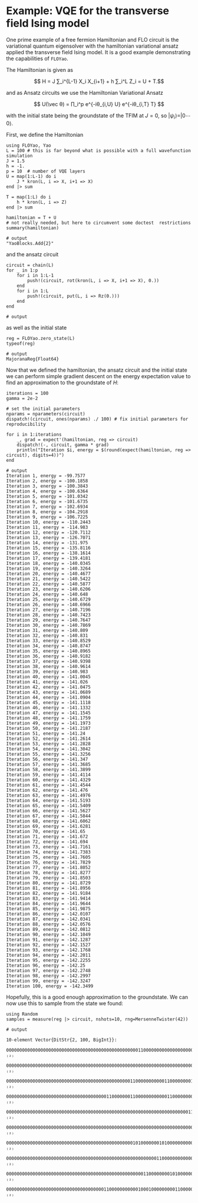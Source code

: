 # Example: VQE for the transverse field Ising model

One prime example of a free fermion Hamiltonian and FLO circuit is 
the variational quantum eigensolver with the hamiltonian variational ansatz 
applied  the transverse field Ising model. It is a good example demonstrating
the capabilities of `FLOYao`.

The Hamiltonian is given as 
```math
    H = J ∑_i^{L-1} X_i X_{i+1} + h ∑_i^L Z_i = U + T.
```
and as Ansatz circuits we use the Hamiltonian Variational Ansatz
```math
    U(\vec θ) = ∏_i^p e^{-iθ_{i,U} U} e^{-iθ_{i,T} T} 
```
with the initial state being the groundstate of the TFIM at $J = 0$, so $|ψ_i⟩ = |0 ⋯ 0⟩$.

First, we define the Hamiltonian

```jldoctest tfimvqe
using FLOYao, Yao
L = 100 # this is far beyond what is possible with a full wavefunction simulation
J = 1.5 
h = -1.
p = 10  # number of VQE layers
U = map(1:L-1) do i
    J * kron(L, i => X, i+1 => X)
end |> sum

T = map(1:L) do i
    h * kron(L, i => Z)
end |> sum

hamiltonian = T + U
# not really needed, but here to circumvent some doctest  restrictions
summary(hamiltonian)

# output
"YaoBlocks.Add{2}"
```


and the ansatz circuit

```jldoctest tfimvqe; output=false
circuit = chain(L)
for _ in 1:p
    for i in 1:L-1
        push!(circuit, rot(kron(L, i => X, i+1 => X), 0.))
    end
    for i in 1:L
        push!(circuit, put(L, i => Rz(0.)))
    end
end

# output
```

as well as the initial state

```jldoctest tfimvqe
reg = FLOYao.zero_state(L)
typeof(reg)

# output
MajoranaReg{Float64}
```

Now that we defined the hamiltonian, the ansatz circuit and the initial state
we can perform simple gradient descent on the energy expectation value to find
an approximation to the groundstate of $H$:


```jldoctest tfimvqe
iterations = 100
gamma = 2e-2

# set the initial parameters
nparams = nparameters(circuit)
dispatch!(circuit, ones(nparams) ./ 100) # fix initial parameters for reproducibility

for i in 1:iterations
    _, grad = expect'(hamiltonian, reg => circuit)
    dispatch!(-, circuit, gamma * grad)
    println("Iteration $i, energy = $(round(expect(hamiltonian, reg => circuit), digits=4))")
end

# output
Iteration 1, energy = -99.7577
Iteration 2, energy = -100.1858
Iteration 3, energy = -100.3843
Iteration 4, energy = -100.6364
Iteration 5, energy = -101.0342
Iteration 6, energy = -101.6735
Iteration 7, energy = -102.6934
Iteration 8, energy = -104.2918
Iteration 9, energy = -106.7225
Iteration 10, energy = -110.2443
Iteration 11, energy = -114.983
Iteration 12, energy = -120.7112
Iteration 13, energy = -126.7071
Iteration 14, energy = -131.975
Iteration 15, energy = -135.8116
Iteration 16, energy = -138.1614
Iteration 17, energy = -139.4181
Iteration 18, energy = -140.0345
Iteration 19, energy = -140.3264
Iteration 20, energy = -140.4677
Iteration 21, energy = -140.5422
Iteration 22, energy = -140.5877
Iteration 23, energy = -140.6206
Iteration 24, energy = -140.648
Iteration 25, energy = -140.6729
Iteration 26, energy = -140.6966
Iteration 27, energy = -140.7196
Iteration 28, energy = -140.7423
Iteration 29, energy = -140.7647
Iteration 30, energy = -140.7869
Iteration 31, energy = -140.809
Iteration 32, energy = -140.831
Iteration 33, energy = -140.8529
Iteration 34, energy = -140.8747
Iteration 35, energy = -140.8965
Iteration 36, energy = -140.9182
Iteration 37, energy = -140.9398
Iteration 38, energy = -140.9614
Iteration 39, energy = -140.983
Iteration 40, energy = -141.0045
Iteration 41, energy = -141.026
Iteration 42, energy = -141.0475
Iteration 43, energy = -141.0689
Iteration 44, energy = -141.0904
Iteration 45, energy = -141.1118
Iteration 46, energy = -141.1332
Iteration 47, energy = -141.1545
Iteration 48, energy = -141.1759
Iteration 49, energy = -141.1973
Iteration 50, energy = -141.2187
Iteration 51, energy = -141.24
Iteration 52, energy = -141.2614
Iteration 53, energy = -141.2828
Iteration 54, energy = -141.3042
Iteration 55, energy = -141.3256
Iteration 56, energy = -141.347
Iteration 57, energy = -141.3685
Iteration 58, energy = -141.3899
Iteration 59, energy = -141.4114
Iteration 60, energy = -141.4329
Iteration 61, energy = -141.4544
Iteration 62, energy = -141.476
Iteration 63, energy = -141.4976
Iteration 64, energy = -141.5193
Iteration 65, energy = -141.5409
Iteration 66, energy = -141.5627
Iteration 67, energy = -141.5844
Iteration 68, energy = -141.6062
Iteration 69, energy = -141.6281
Iteration 70, energy = -141.65
Iteration 71, energy = -141.672
Iteration 72, energy = -141.694
Iteration 73, energy = -141.7161
Iteration 74, energy = -141.7383
Iteration 75, energy = -141.7605
Iteration 76, energy = -141.7829
Iteration 77, energy = -141.8052
Iteration 78, energy = -141.8277
Iteration 79, energy = -141.8503
Iteration 80, energy = -141.8729
Iteration 81, energy = -141.8956
Iteration 82, energy = -141.9184
Iteration 83, energy = -141.9414
Iteration 84, energy = -141.9644
Iteration 85, energy = -141.9875
Iteration 86, energy = -142.0107
Iteration 87, energy = -142.0341
Iteration 88, energy = -142.0576
Iteration 89, energy = -142.0812
Iteration 90, energy = -142.1049
Iteration 91, energy = -142.1287
Iteration 92, energy = -142.1527
Iteration 93, energy = -142.1768
Iteration 94, energy = -142.2011
Iteration 95, energy = -142.2255
Iteration 96, energy = -142.25
Iteration 97, energy = -142.2748
Iteration 98, energy = -142.2997
Iteration 99, energy = -142.3247
Iteration 100, energy = -142.3499
```

Hopefully, this is a good enough approximation to the groundstate. We can now 
use this to sample from the state we found:

```jldoctest tfimvqe
using Random
samples = measure(reg |> circuit, nshots=10, rng=MersenneTwister(42))

# output

10-element Vector{DitStr{2, 100, BigInt}}:
 0000000000000000000000000000000000000000000000000011000000000000000000000101000000000000111100110000 ₍₂₎
 0000000000000000000000000000000000000000000000000000000000000000000000000011011001100000000000000000 ₍₂₎
 0000000000000000000000000000000000000000000000011000000000001100000000110000000000001100000110000000 ₍₂₎
 0000000000000000000000000000000000000011000000011000000000000110000000000011000000000000000011000011 ₍₂₎
 0000000000000000000000000000000000000000000000000000000000000000000001100000000000011111100000000000 ₍₂₎
 0000000000000000000000000000000000000000000000000000000000000000000000000000000000000000000011000011 ₍₂₎
 0000000000000000000000000000000000000000000000001010000000101000000000000000000000011000000000000000 ₍₂₎
 0000000000000000000000000000000000000000000000000000000001100000000000000000000000000001100000000000 ₍₂₎
 0000000000000000000000000000000000000000000000000000110000000010100000000001100000000000000011110000 ₍₂₎
 0000000000000000000000000000000000000110000000000010001000000000110000000000001100000011011000000000 ₍₂₎
```

